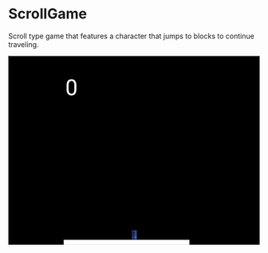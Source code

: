 # ScrollGame
Scroll type game that features a character that jumps to blocks to continue traveling.

![Image of game running](res/markdown/screen.png)
